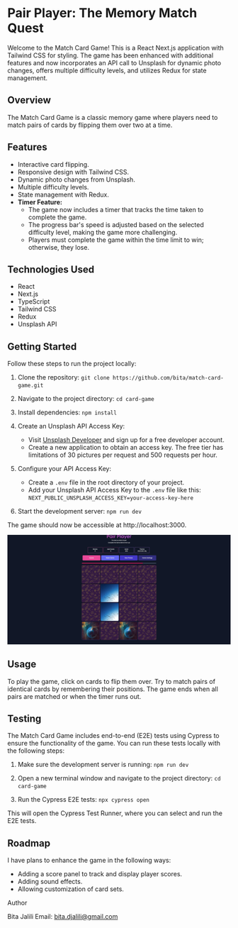 # Pair Player: The Memory Match Quest

Welcome to the Match Card Game! This is a React Next.js application with Tailwind CSS for styling. The game has been enhanced with additional features and now incorporates an API call to Unsplash for dynamic photo changes, offers multiple difficulty levels, and utilizes Redux for state management.

## Overview

The Match Card Game is a classic memory game where players need to match pairs of cards by flipping them over two at a time.

## Features

- Interactive card flipping.
- Responsive design with Tailwind CSS.
- Dynamic photo changes from Unsplash.
- Multiple difficulty levels.
- State management with Redux.
- **Timer Feature:**
  - The game now includes a timer that tracks the time taken to complete the game.
  - The progress bar's speed is adjusted based on the selected difficulty level, making the game more challenging.
  - Players must complete the game within the time limit to win; otherwise, they lose.

## Technologies Used

- React
- Next.js
- TypeScript
- Tailwind CSS
- Redux
- Unsplash API

## Getting Started

Follow these steps to run the project locally:

1. Clone the repository:
   `git clone https://github.com/bita/match-card-game.git`

2. Navigate to the project directory:
   `cd card-game`

3. Install dependencies:
   `npm install`

4. Create an Unsplash API Access Key:

   - Visit [Unsplash Developer](https://unsplash.com/developers) and sign up for a free developer account.
   - Create a new application to obtain an access key. The free tier has limitations of 30 pictures per request and 500 requests per hour.

5. Configure your API Access Key:

   - Create a `.env` file in the root directory of your project.
   - Add your Unsplash API Access Key to the `.env` file like this:
     `NEXT_PUBLIC_UNSPLASH_ACCESS_KEY=your-access-key-here`

6. Start the development server:
   `npm run dev`

The game should now be accessible at http://localhost:3000.

![Alt text](public/images/screenshot.png)

## Usage

To play the game, click on cards to flip them over. Try to match pairs of identical cards by remembering their positions. The game ends when all pairs are matched or when the timer runs out.

## Testing

The Match Card Game includes end-to-end (E2E) tests using Cypress to ensure the functionality of the game. You can run these tests locally with the following steps:

1. Make sure the development server is running:
   `npm run dev`

2. Open a new terminal window and navigate to the project directory:
   `cd card-game`

3. Run the Cypress E2E tests:
   `npx cypress open`

This will open the Cypress Test Runner, where you can select and run the E2E tests.

## Roadmap

I have plans to enhance the game in the following ways:

- Adding a score panel to track and display player scores.
- Adding sound effects.
- Allowing customization of card sets.

Author

Bita Jalili
Email: bita.djalili@gmail.com
